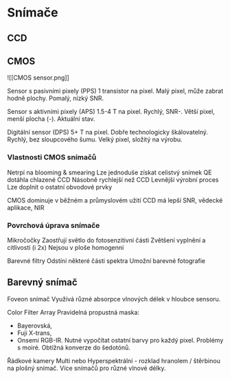 # Snímače

## CCD
## CMOS
![[CMOS sensor.png]]

Sensor s pasivními pixely (PPS)
1 transistor na pixel. Malý pixel, může zabrat hodně plochy. Pomalý, nízký SNR.

Sensor s aktivními pixely (APS)
1.5-4 T na pixel. Rychlý, SNR-. Větší pixel, menší plocha (-). Aktuální stav.

Digitální sensor (DPS)
5+ T na pixel. Dobře technologicky škálovatelný. Rychlý, bez sloupcového šumu. Velký pixel, složitý na výrobu.

### Vlastnosti CMOS snímačů
Netrpí na blooming & smearing
Lze jednoduše získat celistvý snímek
QE dotáhla chlazené CCD
Násobně rychlejší než CCD
Levnější výrobní proces
Lze doplnit o ostatní obvodové prvky

CMOS dominuje v běžném a průmyslovém užití
CCD má lepší SNR, vědecké aplikace, NIR

### Povrchová úprava snímače
Mikročočky
Zaostřují světlo do fotosenzitivní části
Zvětšení vyplnění a citlivosti (i 2x)
Nejsou v ploše homogenní

Barevné filtry
Odstíní některé části spektra
Umožní barevné fotografie

## Barevný snímač
Foveon snímač
Využívá různé absorpce vlnových délek v hloubce sensoru.

Color Filter Array
Pravidelná propustná maska:
- Bayerovská, 
- Fuji X-trans, 
- Onsemi RGB-IR.
Nutné vypočítat ostatní barvy pro každý pixel. Problémy s moiré. Obtížná konverze do šedotónů.

Řádkové kamery
Multi nebo Hyperspektrální - rozklad hranolem / štěrbinou na plošný snímač. Více snímačů pro různé vlnové délky.

